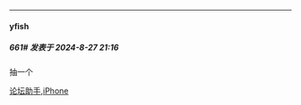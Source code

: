 ﻿
*****

####  yfish  
##### 661#       发表于 2024-8-27 21:16

抽一个

[论坛助手,iPhone](https://bbs.saraba1st.com/2b/forum.php?mod=viewthread&amp;tid=2029836)

